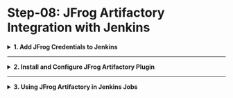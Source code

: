 # Step-08: JFrog Artifactory Integration with Jenkins

<details>
<summary><strong>1. Add JFrog Credentials to Jenkins</strong></summary>

<br/>

1. **Log in to Jenkins:**  
   Log in to your Jenkins Master's web interface.

2. **Access Credentials:**  
   ➔ "Manage Jenkins" ➔ "Manage Credentials."

3. **Add Credentials:**  
   - Click on the "Global" domain (or your desired domain).
   - Then click "Add Credentials" from the left-hand side menu.

4. **Choose Credentials Kind:**  
   - Select "Secret text" as the kind.

5. **Fill in Credential Details:**  
   - **Secret:** Enter your JFrog Artifactory API key or access token.  
   - **ID:** Provide a unique ID for these credentials.  
   - **Description (Optional):** Add a description to easily identify them later.

6. **Save Credentials:**  
   Click "OK" or "Save" to store the credentials.

The credentials are now available for use in Jenkins jobs and system configuration!

</details>

---

<details>
<summary><strong>2. Install and Configure JFrog Artifactory Plugin</strong></summary>

<br/>

### Install the Plugin:

1. **Access Plugin Manager:**  
   ➔ "Manage Jenkins" ➔ "Manage Plugins" ➔ "Available" tab.

2. **Search and Install:**  
   - Search for **"JFrog Artifactory"** plugin.
   - Install it by selecting and clicking "Install without restart."

---

### Configure Artifactory Server:

1. **Open Configure System:**  
   ➔ "Manage Jenkins" ➔ "Configure System."

2. **Add Artifactory Server:**  
   - Scroll down to the **Artifactory** section.
   - Click "Add Artifactory Server."

3. **Provide Server Details:**  
   - **Name:** Give a friendly name.  
   - **URL:** Enter your JFrog Artifactory instance URL.  
   - **Credentials:** Select the credentials you created earlier.

4. **Advanced Settings (Optional):**  
   Configure optional fields like:
   - Repository keys
   - Timeout settings
   - Connection retries
   - Proxy settings

5. **Test Connection:**  
   (Optional) Test the connection to validate the server setup.

6. **Save Configuration:**  
   Click "Save" or "Apply" to finish configuration.

</details>

---

<details>
<summary><strong>3. Using JFrog Artifactory in Jenkins Jobs</strong></summary>

<br/>

Once everything is installed and configured:

- You can now **upload** and **download** artifacts between Jenkins and Artifactory in your pipelines.
  
---

### Example Usage in Jenkinsfile:

- **Generic Upload Step:**

  ```groovy
  rtUpload (
      serverId: 'your-artifactory-server-name',
      spec: '''{
          "files": [
              {
                  "pattern": "build/libs/*.jar",
                  "target": "libs-release-local/"
              }
          ]
      }'''
  )
  ```

- **Generic Download Step:**

  ```groovy
  rtDownload (
      serverId: 'your-artifactory-server-name',
      spec: '''{
          "files": [
              {
                  "pattern": "libs-release-local/*.jar",
                  "target": "downloaded/"
              }
          ]
      }'''
  )
  ```

---

### Tips:

- Always adapt your Jenkins jobs and `Jenkinsfile` to match your organization's build and deployment processes.
- You can integrate with Freestyle Jobs or Pipeline (preferred for flexibility).

</details>
